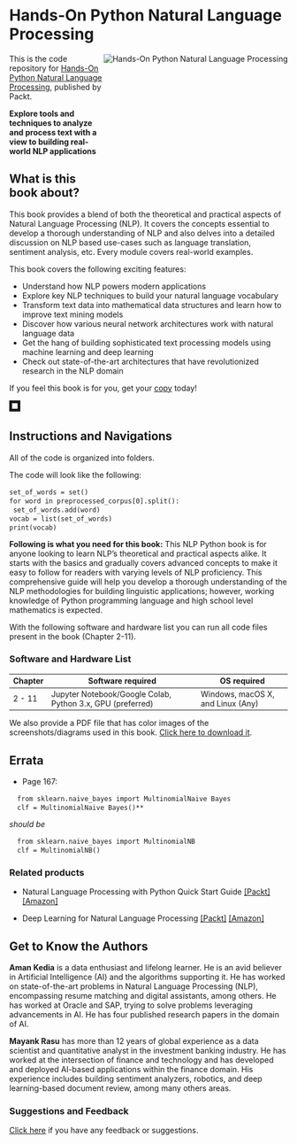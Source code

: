 # Hands-On Python Natural Language Processing

<a href="https://www.packtpub.com/data/hands-on-python-natural-language-processing?utm_source=github&utm_medium=repository&utm_campaign=9781838989590"><img src="https://www.packtpub.com/media/catalog/product/cache/bf3310292d6e1b4ca15aeea773aca35e/9/7/9781838989590-original_77.png" alt="Hands-On Python Natural Language Processing" height="256px" align="right"></a>

This is the code repository for [Hands-On Python Natural Language Processing](https://www.packtpub.com/data/hands-on-python-natural-language-processing?utm_source=github&utm_medium=repository&utm_campaign=9781838989590), published by Packt.

**Explore tools and techniques to analyze and process text with a view to building real-world NLP applications**

## What is this book about?
This book provides a blend of both the theoretical and practical aspects of Natural Language Processing (NLP). It covers the concepts essential to develop a thorough understanding of NLP and also delves into a detailed discussion on NLP based use-cases such as language translation, sentiment analysis, etc. Every module covers real-world examples.

This book covers the following exciting features: 
* Understand how NLP powers modern applications
* Explore key NLP techniques to build your natural language vocabulary
* Transform text data into mathematical data structures and learn how to improve text mining models
* Discover how various neural network architectures work with natural language data
* Get the hang of building sophisticated text processing models using machine learning and deep learning
* Check out state-of-the-art architectures that have revolutionized research in the NLP domain

If you feel this book is for you, get your [copy](https://www.amazon.com/dp/1838989595) today!

<a href="https://www.packtpub.com/?utm_source=github&utm_medium=banner&utm_campaign=GitHubBanner"><img src="https://raw.githubusercontent.com/PacktPublishing/GitHub/master/GitHub.png" alt="https://www.packtpub.com/" border="5" /></a>

## Instructions and Navigations
All of the code is organized into folders.

The code will look like the following:
```
set_of_words = set()
for word in preprocessed_corpus[0].split():
 set_of_words.add(word)
vocab = list(set_of_words)
print(vocab)

```

**Following is what you need for this book:**
This NLP Python book is for anyone looking to learn NLP’s theoretical and practical aspects alike. It starts with the basics and gradually covers advanced concepts to make it easy to follow for readers with varying levels of NLP proficiency. This comprehensive guide will help you develop a thorough understanding of the NLP methodologies for building linguistic applications; however, working knowledge of Python programming language and high school level mathematics is expected.

With the following software and hardware list you can run all code files present in the book (Chapter 2-11).

### Software and Hardware List

| Chapter  | Software required                                                                    | OS required                        |
| -------- | -------------------------------------------------------------------------------------| -----------------------------------|
| 2 - 11   |   Jupyter Notebook/Google Colab, Python 3.x, GPU (preferred)                         | Windows, macOS X, and Linux (Any)  |

We also provide a PDF file that has color images of the screenshots/diagrams used in this book. [Click here to download it](https://static.packt-cdn.com/downloads/9781838989590_ColorImages.pdf).

## Errata

* Page 167:  
```
  from sklearn.naive_bayes import MultinomialNaive Bayes
  clf = MultinomialNaive Bayes()** 
```
   _should be_ 
  
```
  from sklearn.naive_bayes import MultinomialNB
  clf = MultinomialNB()
```


### Related products <Other books you may enjoy>
* Natural Language Processing with Python Quick Start Guide [[Packt]](https://www.packtpub.com/in/big-data-and-business-intelligence/natural-language-processing-python-quick-start-guide?utm_source=github&utm_medium=repository&utm_campaign=9781789130386) [[Amazon]](https://www.amazon.com/Natural-Language-Processing-Python-Quick/dp/1789130387)

* Deep Learning for Natural Language Processing [[Packt]](https://www.packtpub.com/in/big-data-and-business-intelligence/deep-learning-natural-language-processing?utm_source=github&utm_medium=repository&utm_campaign=9781838550295) [[Amazon]](https://www.amazon.com/Deep-Learning-Natural-Language-Processing-ebook/dp/B07MZ3Q921)

## Get to Know the Authors
**Aman Kedia** 
is a data enthusiast and lifelong learner. He is an avid believer in Artificial Intelligence (AI) and the algorithms supporting it. He has worked on state-of-the-art problems in Natural Language Processing (NLP), encompassing resume matching and digital assistants, among others. He has worked at Oracle and SAP, trying to solve problems leveraging advancements in AI. He has four published research papers in the domain of AI.

**Mayank Rasu**
has more than 12 years of global experience as a data scientist and quantitative analyst in the investment banking industry. He has worked at the intersection of finance and technology and has developed and deployed AI-based applications within the finance domain. His experience includes building sentiment analyzers, robotics, and deep learning-based document review, among many others areas.

### Suggestions and Feedback
[Click here](https://docs.google.com/forms/d/e/1FAIpQLSdy7dATC6QmEL81FIUuymZ0Wy9vH1jHkvpY57OiMeKGqib_Ow/viewform) if you have any feedback or suggestions.
